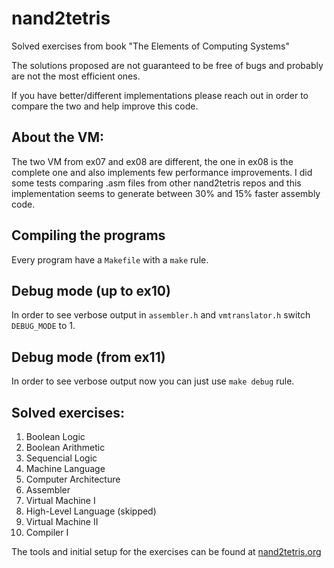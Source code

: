 # nand2tetris
Solved exercises from book "The Elements of Computing Systems"

The solutions proposed are not guaranteed to be free of bugs and probably are not the most efficient ones.

If you have better/different implementations please reach out in order to compare the two and help improve this code.

## About the VM:
The two VM from ex07 and ex08 are different, the one in ex08 is the complete one and also implements few performance improvements.
I did some tests comparing .asm files from other nand2tetris repos and this implementation seems to generate between 30% and 15% faster assembly code.

## Compiling the programs
Every program have a `Makefile` with a `make` rule.

## Debug mode (up to ex10)
In order to see verbose output in `assembler.h` and `vmtranslator.h` switch `DEBUG_MODE` to 1.

## Debug mode (from ex11)
In order to see verbose output now you can just use `make debug` rule.

## Solved exercises:

1. Boolean Logic
2. Boolean Arithmetic
3. Sequencial Logic
4. Machine Language
5. Computer Architecture
6. Assembler
7. Virtual Machine I
8. High-Level Language (skipped)
9. Virtual Machine II
10. Compiler I


The tools and initial setup for the exercises can be found at [nand2tetris.org](https://www.nand2tetris.org/)

